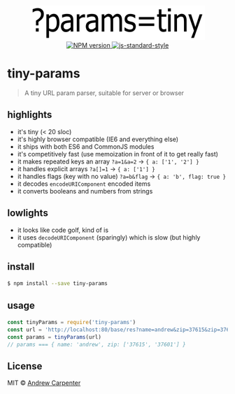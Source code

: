 <div align="center">
  <img src="tiny-params.png" alt="SCRUD" /><br />
  <a href="https://npmjs.org/package/tiny-params">
    <img src="https://badge.fury.io/js/tiny-params.svg" alt="NPM version" />
  </a>
  <a href="https://github.com/feross/standard">
    <img src="https://img.shields.io/badge/code%20style-standard-brightgreen.svg?style=flat" alt="js-standard-style" />
  </a>
</div>

# tiny-params

> A tiny URL param parser, suitable for server or browser

## highlights
- it's tiny (< 20 sloc)
- it's highly browser compatible (IE6 and everything else)
- it ships with both ES6 and CommonJS modules
- it's competitively fast (use memoization in front of it to get really fast)
- it makes repeated keys an array `?a=1&a=2` -> `{ a: ['1', '2'] }`
- it handles explicit arrays `?a[]=1` -> `{ a: ['1'] }`
- it handles flags (key with no value) `?a=b&flag` -> `{ a: 'b', flag: true }`
- it decodes `encodeURIComponent` encoded items
- it converts booleans and numbers from strings

## lowlights
- it looks like code golf, kind of is
- it uses `decodeURIComponent` (sparingly) which is slow (but highly compatible)

## install

```sh
$ npm install --save tiny-params
```

## usage

```js
const tinyParams = require('tiny-params')
const url = 'http://localhost:80/base/res?name=andrew&zip=37615&zip=37601'
const params = tinyParams(url)
// params === { name: 'andrew', zip: ['37615', '37601'] }
```

## License

MIT © [Andrew Carpenter](https://github.com/doesdev)
